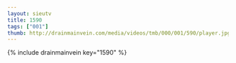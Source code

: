 ```yaml
--- 
layout: sieutv
title: 1590
tags: ["001"]
thumb: http://drainmainvein.com/media/videos/tmb/000/001/590/player.jpg
---
```

{% include drainmainvein key="1590" %} 

